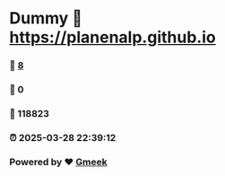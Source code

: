 # Dummy :link: https://planenalp.github.io 
### :page_facing_up: [8](https://planenalp.github.io/tag.html) 
### :speech_balloon: 0 
### :hibiscus: 118823 
### :alarm_clock: 2025-03-28 22:39:12 
### Powered by :heart: [Gmeek](https://github.com/Meekdai/Gmeek)
